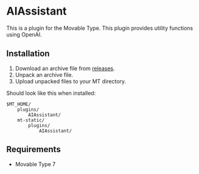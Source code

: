 # AIAssistant

This is a plugin for the Movable Type.
This plugin provides utility functions using OpenAI.

## Installation

1. Download an archive file from [releases](https://github.com/movabletype/mt-plugin-AIAssistant/releases).
1. Unpack an archive file.
1. Upload unpacked files to your MT directory.

Should look like this when installed:

    $MT_HOME/
        plugins/
            AIAssistant/
        mt-static/
            plugins/
                AIAssistant/

## Requirements

* Movable Type 7
